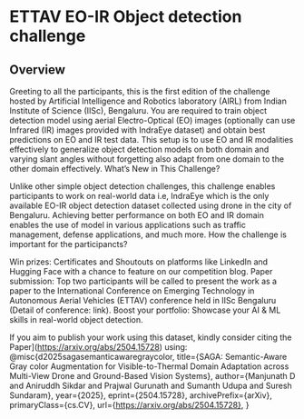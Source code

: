 # ETTAV EO-IR Object detection challenge

## Overview
Greeting to all the participants, this is the first edition of the challenge hosted by Artificial Intelligence and Robotics laboratory (AIRL) from Indian Institute of Science (IISc), Bengaluru. You are required to train object detection model using aerial Electro-Optical (EO) images (optionally can use Infrared (IR) images provided with IndraEye dataset) and obtain best predictions on EO and IR test data. This setup is to use EO and IR modalities effectively to generalize object detection models on both domain and varying slant angles without forgetting also adapt from one domain to the other domain effectively.
What’s New in This Challenge?

Unlike other simple object detection challenges, this challenge enables participants to work on real-world data i.e, IndraEye which is the only available EO-IR object detection dataset collected using drone in the city of Bengaluru. Achieving better performance on both EO and IR domain enables the use of model in various applications such as traffic management, defense applications, and much more.
How the challenge is important for the participancts?

Win prizes: Certificates and Shoutouts on platforms like LinkedIn and Hugging Face with a chance to feature on our competition blog.
Paper submission: Top two participants will be called to present the work as a paper to the International Conference on Emerging Technology in Autonomous Aerial Vehicles (ETTAV) conference held in IISc Bengaluru (Detail of conference: link).
Boost your portfolio: Showcase your AI & ML skills in real-world object detection.

If you aim to publish your work using this dataset, kindly consider citing the Paper](https://arxiv.org/abs/2504.15728) using:
@misc{d2025sagasemanticawaregraycolor,
     title={SAGA: Semantic-Aware Gray color Augmentation for Visible-to-Thermal Domain Adaptation across Multi-View Drone and Ground-Based Vision Systems},
     author={Manjunath D and Aniruddh Sikdar and Prajwal Gurunath and Sumanth Udupa and Suresh Sundaram},
     year={2025},
     eprint={2504.15728},
     archivePrefix={arXiv},
     primaryClass={cs.CV},
     url={https://arxiv.org/abs/2504.15728},
}
